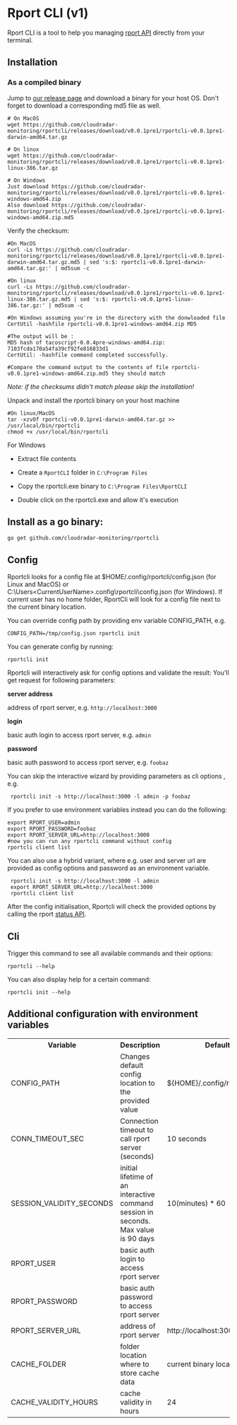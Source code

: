 # Rport CLI (v1)
Rport CLI is a tool to help you managing [rport API](https://github.com/cloudradar-monitoring/rport) directly from your terminal.

## Installation

### As a compiled binary

Jump to [our release page](https://github.com/cloudradar-monitoring/rportcli/releases/tag/v0.0.1pre1) and download a binary for your host OS. Don't forget to download a corresponding md5 file as well.


    # On MacOS
    wget https://github.com/cloudradar-monitoring/rportcli/releases/download/v0.0.1pre1/rportcli-v0.0.1pre1-darwin-amd64.tar.gz
    
    # On linux
    wget https://github.com/cloudradar-monitoring/rportcli/releases/download/v0.0.1pre1/rportcli-v0.0.1pre1-linux-386.tar.gz
    
    # On Windows
    Just download https://github.com/cloudradar-monitoring/rportcli/releases/download/v0.0.1pre1/rportcli-v0.0.1pre1-windows-amd64.zip
    Also download https://github.com/cloudradar-monitoring/rportcli/releases/download/v0.0.1pre1/rportcli-v0.0.1pre1-windows-amd64.zip.md5
     
     
Verify the checksum:

    
    #On MacOS
    curl -Ls https://github.com/cloudradar-monitoring/rportcli/releases/download/v0.0.1pre1/rportcli-v0.0.1pre1-darwin-amd64.tar.gz.md5 | sed 's:$: rportcli-v0.0.1pre1-darwin-amd64.tar.gz:' | md5sum -c
    
    #On linux
    curl -Ls https://github.com/cloudradar-monitoring/rportcli/releases/download/v0.0.1pre1/rportcli-v0.0.1pre1-linux-386.tar.gz.md5 | sed 's:$: rportcli-v0.0.1pre1-linux-386.tar.gz:' | md5sum -c
     
    #On Windows assuming you're in the directory with the donwloaded file
    CertUtil -hashfile rportcli-v0.0.1pre1-windows-amd64.zip MD5
    
    #The output will be :
    MD5 hash of tacoscript-0.0.4pre-windows-amd64.zip:
    7103fcda170a54fa39cf92fe816833d1
    CertUtil: -hashfile command completed successfully.
    
    #Compare the command output to the contents of file rportcli-v0.0.1pre1-windows-amd64.zip.md5 they should match
  

_Note: if the checksums didn't match please skip the installation!_

Unpack and install the rportcli binary on your host machine

    
    #On linux/MacOS
    tar -xzvOf rportcli-v0.0.1pre1-darwin-amd64.tar.gz >> /usr/local/bin/rportcli
    chmod +x /usr/local/bin/rportcli
    

For Windows

- Extract file contents

- Create a `RportCLI` folder in `C:\Program Files`

- Copy the rportcli.exe binary to `C:\Program Files\RportCLI`

- Double click on the rportcli.exe and allow it's execution

## Install as a go binary:

    go get github.com/cloudradar-monitoring/rportcli

## Config

Rportcli looks for a config file at $HOME/.config/rportcli/config.json (for Linux and MacOS) or C:\Users\<CurrentUserName>\.config\rportcli\config.json (for Windows).
If current user has no home folder, RportCli will look for a config file next to the current binary location.

You can override config path by providing env variable CONFIG_PATH, e.g.


    CONFIG_PATH=/tmp/config.json rportcli init
    
    
You can generate config by running:


    rportcli init


Rportcli will interactively ask for config options and validate the result:
You'll get request for following parameters:

**server address** 

address of rport server, e.g. `http://localhost:3000`

**login**

basic auth login to access rport server, e.g. `admin`

**password**

basic auth password to access rport server, e.g. `foobaz`

You can skip the interactive wizard by providing parameters as cli options , e.g.


     rportcli init -s http://localhost:3000 -l admin -p foobaz


If you prefer to use environment variables instead you can do the following: 


    export RPORT_USER=admin
    export RPORT_PASSWORD=foobaz
    export RPORT_SERVER_URL=http://localhost:3000
    #now you can run any rportcli command without config
    rportcli client list


You can also use a hybrid variant, where e.g. user and server url are provided as config options and password as an environment variable.


     rportcli init -s http://localhost:3000 -l admin
     export RPORT_SERVER_URL=http://localhost:3000
     rportcli client list
 

After the config initialisation, Rportcli will check the provided options by calling the rport [status API](https://petstore.swagger.io/?url=https://raw.githubusercontent.com/cloudradar-monitoring/rport/master/api-doc.yml#/default/get_status).


## Cli

Trigger this command to see all available commands and their options:

    rportcli --help

You can also display help for a certain command:

    rportcli init --help

## Additional configuration with environment variables

<table>
    <tr>
    <th>Variable</th>    
    <th>Description</th>    
    <th>Default Value</th>    
    <th>Example</th>    
    </tr>
    <tr>
    <td>CONFIG_PATH</td>
    <td>Changes default config location to the provided value</td>
    <td>${HOME}/.config/rportcli/config.json</td>
    <td>CONFIG_PATH=/tmp/config.json rportcli init</td>
    </tr>
    <tr>
    <td>CONN_TIMEOUT_SEC</td>
    <td>Connection timeout to call rport server (seconds)</td>
    <td>10 seconds</td>
    <td>CONN_TIMEOUT_SEC=20 rportcli client list</td>
    </tr>
    <tr>
    <td>SESSION_VALIDITY_SECONDS</td>
    <td>initial lifetime of an interactive command session in seconds. Max value is 90 days</td>
    <td>10(minutes) * 60</td>
    <td>SESSION_VALIDITY_SECONDS=1800 rportcli command -i</td>
    </tr>
    <tr>
    <td>RPORT_USER</td>
    <td>basic auth login to access rport server</td>
    <td></td>
    <td>RPORT_USER=admin rportcli client list</td>
    </tr>
    <tr>
    <td>RPORT_PASSWORD</td>
    <td>basic auth password to access rport server</td>
    <td></td>
    <td>RPORT_PASSWORD=foobaz rportcli client list</td>
    </tr>
    <tr>
    <td>RPORT_SERVER_URL</td>
    <td>address of rport server</td>
    <td>http://localhost:3000</td>
    <td>RPORT_SERVER_URL=http://localhost:3000 rportcli client list</td>
    </tr>
    <tr>
    <td>CACHE_FOLDER</td>
    <td>folder location where to store cache data</td>
    <td>current binary location</td>
    <td>CACHE_FOLDER=/tmp rportcli client get -n mycl</td>
    </tr>
    <tr>
    <td>CACHE_VALIDITY_HOURS</td>
    <td>cache validity in hours</td>
    <td>24</td>
    <td>CACHE_VALIDITY_HOURS=50 rportcli client get -n mycl</td>
    </tr>
</table>
